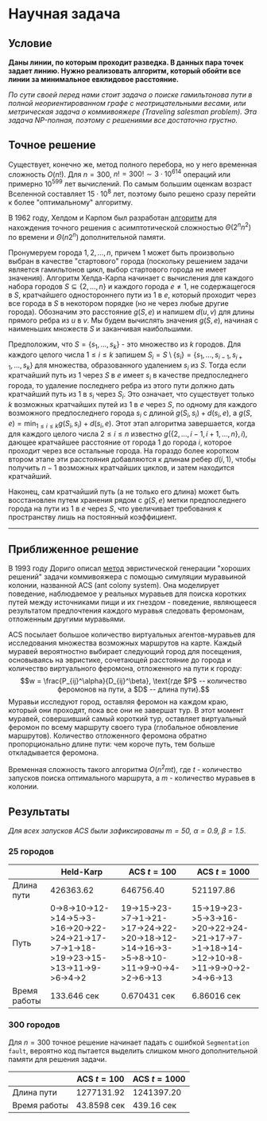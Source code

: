 # Научная задача
## Условие
**Даны линии, по которым проходит разведка. В данных пара точек задает линию. Нужно реализовать алгоритм, который обойти все линии за минимальное евклидовое расстояние.**

*По сути своей перед нами стоит задача о поиске гамильтонова пути в полной неориентированном графе с неотрицательными весами, или метрическая задача о коммивояжере (Traveling salesman problem). Эта задача NP-полная, поэтому с решениями все достаточно грустно.*

## Точное решение
Существует, конечно же, метод полного перебора, но у него временная сложность $O(n!)$. Для $n = 300$, $n! = 300! \sim 3 \cdot 10^{614}$ операций или примерно $10^{599}$ лет вычислений. По самым большим оценкам возраст Вселенной составляет $15 \cdot 10^8$ лет, поэтому было решено сразу перейти к более "оптимальному" алгоритму.

В 1962 году, Хелдом и Карпом был разработан [алгоритм](https://jurnalinternasional.wordpress.com/wp-content/uploads/2011/01/dpsequencing.pdf) для нахождения точного решения с асимптотической сложностью $\Theta(2^n n^2)$ по времени и $\Theta(n2^n)$ дополнительной памяти.

Пронумеруем города $1, 2, \dots, n$, причем $1$ может быть произвольно выбран в качестве "стартового" города (поскольку решением задачи является гамильтонов цикл, выбор стартового города не имеет значения). Алгоритм Хелда-Карпа начинает с вычисления для каждого набора городов $S \subseteq \{2, \dots, n\}$ и каждого города $e \neq 1$, не содержащегося в $S$, кратчайшего одностороннего пути из $1$ в $e$, который проходит через все города в $S$ в некотором порядке (но не через любые другие города). Обозначим это расстояние $g(S, e)$ и напишем $d(u, v)$ для длины прямого ребра из $u$ в $v$. Мы будем вычислять значения $g(S, e)$, начиная с наименьших множеств $S$ и заканчивая наибольшими.

Предположим, что $S=\{s_1,\dots,s_k\}$ - это множество из $k$ городов. Для каждого целого числа $1 \leq i \leq k$ запишем $S_i=S\setminus\{s_i\}=\{s_1,\dots,s_{i-1},s_{i+1},\dots,s_k\}$ для множества, образованного удалением $s_i$ из $S$. Тогда если кратчайший путь из $1$ через $S$ в $e$ имеет $s_i$ в качестве предпоследнего города, то удаление последнего ребра из этого пути должно дать кратчайший путь из $1$ в $s_i$ через $S_i$. Это означает, что существует только $k$ возможных кратчайших путей из $1$ в $e$ через $S$, по одному для каждого возможного предпоследнего города $s_i$ с длиной $g(S_i,s_i)+d(s_i,e)$, а $g(S,e)=\min_{1\leq i\leq k} g(S_i,s_i)+d(s_i,e)$.
Этот этап алгоритма завершается, когда для каждого целого числа $2\leq i\leq n$ известно $g(\{2,\dots,i-1,i+1,\dots,n\},i)$, дающее кратчайшее расстояние от города $1$ до города $i$, которое проходит через все остальные города. На гораздо более коротком втором этапе эти расстояния добавляются к длинам ребер $d(i,1)$, чтобы получить $n-1$ возможных кратчайших циклов, и затем находится кратчайший.

Наконец, сам кратчайший путь (а не только его длина) может быть восстановлен путем хранения рядом с $g(S,e)$ метки предпоследнего города на пути из $1$ в $e$ через $S$, что увеличивает требования к пространству лишь на постоянный коэффициент.

****
## Приближенное решение
В 1993 году Дориго описал [метод](https://www.sciencedirect.com/science/article/pii/S0303264797017085) эвристической генерации "хороших решений" задачи коммивояжера с помощью симуляции муравьиной колонии, названной ACS (ant colony system). Она моделирует поведение, наблюдаемое у реальных муравьев для поиска коротких путей между источниками пищи и их гнездом - поведение, являющееся результатом предпочтения каждого муравья следовать феромонам, отложенным другими муравьями.

ACS посылает большое количество виртуальных агентов-муравьев для исследования множества возможных маршрутов на карте. Каждый муравей вероятностно выбирает следующий город для посещения, основываясь на эвристике, сочетающей расстояние до города и количество виртуального феромона, отложенного на пути к городу:
$$w = \frac{P_{ij}^\alpha}{D_{ij}^\beta}, \text{где $P$ -- количество феромонов на пути, а $D$ -- длина пути}.$$
Муравьи исследуют город, оставляя феромон на каждом краю, который они проходят, пока все они не завершат тур. В этот момент муравей, совершивший самый короткий тур, оставляет виртуальный феромон по всему маршруту своего тура (глобальное обновление маршрутов). Количество отложенного феромона обратно пропорционально длине пути: чем короче путь, тем больше откладывается феромона.

Временная сложность такого алгоритма $O(n^2 mt)$, где $t$ - количество запусков поиска оптимального маршрута, а $m$ - количество муравьев в колонии.

## Результаты
*Для всех запусков ACS были зафиксированы $m = 50$, $\alpha = 0.9$, $\beta = 1.5$*.
### $25$ городов
|<!-- -->|Held-Karp|ACS $t = 100$|ACS $t = 1000$|
|---|---|---|---|
|Длина пути|426363.62|646756.40|521197.86|
|Путь|0->8->10->12->14->5->3->16->20->22->24->21->17->7->1->18->19->23->15->13->11->9->6->4->2|19->15->23->7->1->21->17->24->22->20->18->12->14->16->3->5->8->10->11->9->0->4->2->6->13|15->19->23->5->3->16->20->22->24->21->17->7->1->18->14->12->10->8->11->9->0->2->4->6->13|
|Время работы|133.646 сек|0.670431 сек|6.86016 сек|

### $300$ городов
Для $n = 300$ точное решение начинает падать с ошибкой `Segmentation fault`, вероятно код пытается выделить слишком много дополнительной памяти для решения задачи.

|<!-- -->|ACS $t = 100$|ACS $t = 1000$|
|---|---|---|
|Длина пути|1277131.92|1241397.20|
|Время работы|43.8598 сек|439.16 сек|
<!-- 69 37 263 55 102 203 136 222 133 298 293 106 177 287 235 71 116 206 234 166 35 78 256 231 49 233 66 161 98 153 296 68 156 26 40 6 214 165 31 123 50 290 252 193 169 80 198 112 75 43 237 23 285 10 217 152 85 186 212 201 199 33 240 254 276 105 149 48 221 250 192 2 179 121 215 113 87 295 286 65 73 46 185 288 12 11 64 142 19 96 95 282 239 280 15 175 16 264 289 151 129 197 230 273 13 223 261 101 184 39 172 176 47 74 200 76 54 220 242 44 141 83 299 249 258 42 63 1 67 125 32 36 114 180 24 77 137 53 241 190 196 0 294 118 218 269 209 274 143 14 187 150 131 154 202 4 104 38 130 260 132 111 182 248 255 208 108 72 97 86 100 189 226 245 159 135 119 145 270 253 225 228 56 107 167 243 219 88 5 89 236 265 162 120 155 284 148 124 160 34 45 246 41 139 110 259 51 18 9 291 277 3 146 144 126 157 251 195 90 27 205 268 62 99 158 147 170 278 17 25 174 204 232 91 138 79 140 163 292 279 281 82 210 272 173 207 213 262 247 188 227 20 92 122 29 8 267 61 52 81 58 297 266 216 224 28 178 30 117 238 57 275 211 171 7 22 257 271 94 244 60 229 70 109 59 127 84 164 283 194 103 93 134 181 128 183 168 21 191 115  -->

<!-- 187 29 277 68 156 218 236 265 141 294 276 107 196 241 243 71 116 206 234 167 14 143 252 210 73 272 79 140 135 147 297 43 98 17 53 15 151 289 21 121 58 291 247 193 166 109 180 24 111 33 182 59 287 7 231 235 63 172 183 195 176 45 250 221 188 85 152 49 256 269 254 0 127 70 229 132 88 293 296 114 94 30 244 285 10 76 50 174 153 145 178 283 194 279 13 168 19 142 288 64 106 177 215 251 11 157 126 26 137 77 120 162 56 22 200 74 48 160 191 34 131 89 290 204 238 35 78 1 67 133 46 41 139 205 39 69 179 28 208 122 115 2 282 92 212 267 159 245 219 72 190 161 155 217 224 27 184 9 128 263 90 108 214 202 130 123 61 52 81 119 20 227 38 104 4 124 149 100 189 253 266 99 57 249 197 237 171 101 5 95 230 165 154 209 223 284 274 118 60 25 40 268 62 103 117 175 18 47 16 280 298 3 169 148 80 198 203 144 146 84 216 270 54 65 220 93 211 233 23 42 275 258 299 125 201 32 36 75 295 271 260 96 226 242 105 225 228 261 281 170 278 112 102 248 55 8 262 186 87 44 91 292 246 207 199 83 164 129 158 264 31 232 192 181 12 51 259 163 136 255 37 273 113 97 185 213 6 138 286 222 110 82 239 173 86 134 66 240 257 150 -->